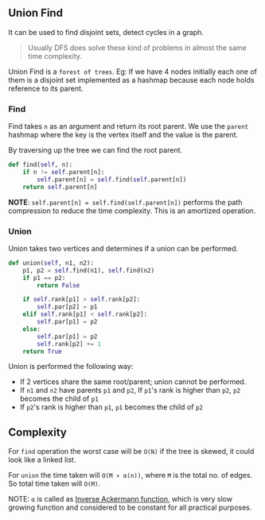 ## Union Find

It can be used to find disjoint sets, detect cycles in a graph.
> Usually DFS does solve these kind of problems in almost the same time complexity.

Union Find is a `forest of trees`. Eg: If we have 4 nodes initially each one of them is a disjoint set implemented as a hashmap because each node holds reference to its parent.

### Find

Find takes `n` as an argument and return its root parent. We use the `parent` hashmap where the key is the vertex itself and the value is the parent.

By traversing up the tree we can find the root parent.

```python
def find(self, n):
    if n != self.parent[n]:
        self.parent[n] = self.find(self.parent[n])
    return self.parent[n]
```

**NOTE**: `self.parent[n] = self.find(self.parent[n])` performs the path  compression to reduce the time complexity. This is an amortized operation.

### Union

Union takes two vertices and determines if a union can be performed.

```python
def union(self, n1, n2):
    p1, p2 = self.find(n1), self.find(n2)
    if p1 == p2:
        return False

    if self.rank[p1] > self.rank[p2]:
        self.par[p2] = p1
    elif self.rank[p1] < self.rank[p2]:
        self.par[p1] = p2
    else:
        self.par[p1] = p2
        self.rank[p2] += 1
    return True
```

Union is performed the following way:
- If 2 vertices share the same root/parent; union cannot be performed.
- If `n1` and `n2` have parents `p1` and `p2`, If `p1`'s rank is higher than `p2`, `p2` becomes the child of `p1`
- If `p2`'s rank is higher than `p1`, `p1` becomes the child of `p2`

## Complexity

For `find` operation the worst case will be `O(N)` if the tree is skewed, it could look like a linked list.

For `union` the time taken will `O(M ∗ α(n))`, where `M` is the total no. of edges. So total time taken will `O(M)`.

NOTE: `α` is called as [Inverse Ackermann function](https://en.wikipedia.org/wiki/Ackermann_function), which is very slow growing function and considered to be constant for all practical purposes.
